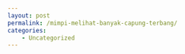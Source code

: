 ```yaml
---
layout: post
permalink: /mimpi-melihat-banyak-capung-terbang/
categories:
    - Uncategorized
---
```


